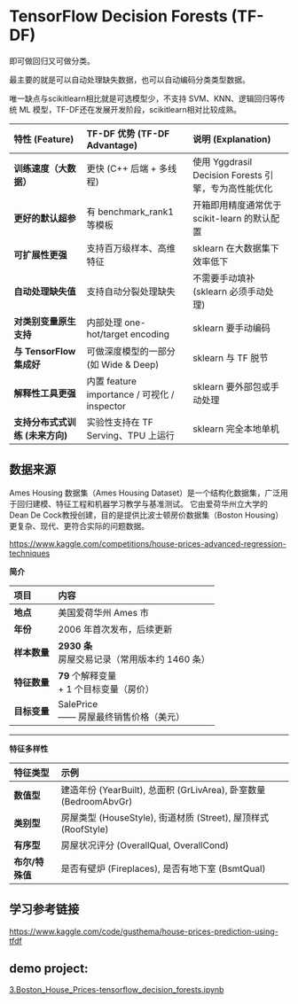 # TensorFlow Decision Forests (TF-DF) 

即可做回归又可做分类。

最主要的就是可以自动处理缺失数据，也可以自动编码分类类型数据。

唯一缺点与scikitlearn相比就是可选模型少，不支持 SVM、KNN、逻辑回归等传统 ML 模型，TF-DF还在发展开发阶段，scikitlearn相对比较成熟。

| 特性 (Feature) | TF-DF 优势 (TF-DF Advantage) | 说明 (Explanation) |
| :--- | :--- | :--- |
| **训练速度（大数据）** | 更快 (C++ 后端 + 多线程) | 使用 Yggdrasil Decision Forests 引擎，专为高性能优化 |
| **更好的默认超参** | 有 benchmark_rank1 等模板 | 开箱即用精度通常优于 scikit-learn 的默认配置 |
| **可扩展性更强** | 支持百万级样本、高维特征 | sklearn 在大数据集下效率低下 |
| **自动处理缺失值** | 支持自动分裂处理缺失 | 不需要手动填补 (sklearn 必须手动处理) |
| **对类别变量原生支持** | 内部处理 one-hot/target encoding | sklearn 要手动编码 |
| **与 TensorFlow 集成好** | 可做深度模型的一部分 (如 Wide & Deep) | sklearn 与 TF 脱节 |
| **解释性工具更强** | 内置 feature importance / 可视化 / inspector | sklearn 要外部包或手动处理 |
| **支持分布式式训练 (未来方向)** | 实验性支持在 TF Serving、TPU 上运行 | sklearn 完全本地单机 |

## 数据来源
Ames Housing 数据集（Ames Housing Dataset）是一个结构化数据集，广泛用于回归建模、特征工程和机器学习教学与基准测试。
它由爱荷华州立大学的 Dean De Cock教授创建，目的是提供比波士顿房价数据集（Boston Housing）更复杂、现代、更符合实际的问题数据。

https://www.kaggle.com/competitions/house-prices-advanced-regression-techniques

**简介**

| 项目 | 内容 |
| :--- | :--- |
| **地点** | 美国爱荷华州 Ames 市 |
| **年份** | 2006 年首次发布，后续更新 |
| **样本数量** | **2930 条**<br>房屋交易记录（常用版本约 1460 条） |
| **特征数量** | **79** 个解释变量<br>+ 1 个目标变量（房价） |
| **目标变量** | SalePrice<br>—— 房屋最终销售价格（美元） |

---

**特征多样性**

| 特征类型       | 示例 |
|:-----------| :--- |
| **数值型**    | 建造年份 (YearBuilt), 总面积 (GrLivArea), 卧室数量 (BedroomAbvGr) |
| **类别型**    | 房屋类型 (HouseStyle), 街道材质 (Street), 屋顶样式 (RoofStyle) |
| **有序型**    | 房屋状况评分 (OverallQual, OverallCond) |
| **布尔/特殊值** | 是否有壁炉 (Fireplaces), 是否有地下室 (BsmtQual) |

## 学习参考链接

https://www.kaggle.com/code/gusthema/house-prices-prediction-using-tfdf

## demo project:

[3.Boston_House_Prices-tensorflow_decision_forests.ipynb](./demo_project/3.Boston_House_Prices-tensorflow_decision_forests.ipynb)